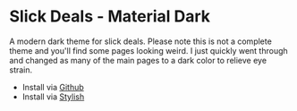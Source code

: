 Slick Deals - Material Dark
===========================

A modern dark theme for slick deals. Please note this is not a complete theme and you'll find some pages looking weird. I just quickly went through and changed as many of the main pages to a dark color to relieve eye strain.

- Install via [Github](https://github.com/cosmetify/Slick-Deals-Material-Dark/raw/main/slick-deals-material-dark.user.css)
- Install via [Stylish](https://userstyles.org/styles/217329/slick-deals-material-dark)